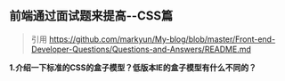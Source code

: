 前端通过面试题来提高--CSS篇
--
> 引用
> https://github.com/markyun/My-blog/blob/master/Front-end-Developer-Questions/Questions-and-Answers/README.md


**1.介绍一下标准的CSS的盒子模型？低版本IE的盒子模型有什么不同的？**


